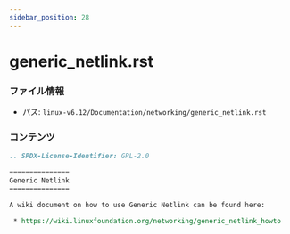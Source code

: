 ```yaml
---
sidebar_position: 28
---
```

# generic_netlink.rst

### ファイル情報

- パス: `linux-v6.12/Documentation/networking/generic_netlink.rst`

### コンテンツ

```rst
.. SPDX-License-Identifier: GPL-2.0

===============
Generic Netlink
===============

A wiki document on how to use Generic Netlink can be found here:

 * https://wiki.linuxfoundation.org/networking/generic_netlink_howto

```

